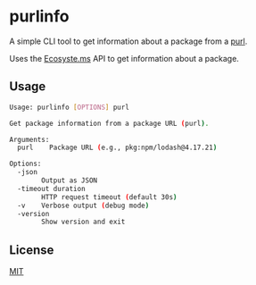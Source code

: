 # purlinfo

A simple CLI tool to get information about a package from a [purl](https://github.com/package-url/purl-spec).

Uses the [Ecosyste.ms](https://ecosyste.ms/) API to get information about a package.

## Usage

```bash
Usage: purlinfo [OPTIONS] purl

Get package information from a package URL (purl).

Arguments:
  purl    Package URL (e.g., pkg:npm/lodash@4.17.21)

Options:
  -json
        Output as JSON
  -timeout duration
        HTTP request timeout (default 30s)
  -v    Verbose output (debug mode)
  -version
        Show version and exit
```

## License

[MIT](LICENSE)
